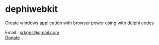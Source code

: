 # dephiwebkit
Create windows application with browser power using with delphi codes

Email : srkgns@gmail.com <br>
<a href="">Donate</a>
